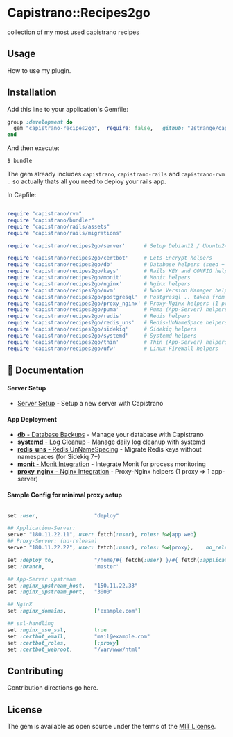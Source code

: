# Capistrano::Recipes2go

collection of my most used capistrano recipes

## Usage
How to use my plugin.

## Installation
Add this line to your application's Gemfile:

```ruby
group :development do
  gem "capistrano-recipes2go",  require: false,   github: "2strange/capistrano-recipes2go"
end
```

And then execute:
```bash
$ bundle
```

The gem already includes `capistrano`, `capistrano-rails` and `capistrano-rvm` .. so actually thats all you need to deploy your rails app.


In Capfile:
```ruby

require "capistrano/rvm"
require "capistrano/bundler"
require "capistrano/rails/assets"
require "capistrano/rails/migrations"

require 'capistrano/recipes2go/server'      # Setup Debian12 / Ubuntu24 server tasks

require 'capistrano/recipes2go/certbot'     # Lets-Encrypt helpers
require 'capistrano/recipes2go/db'          # Database helpers (seed + yaml_db tasks)
require 'capistrano/recipes2go/keys'        # Rails KEY and CONFIG helpers
require 'capistrano/recipes2go/monit'       # Monit helpers
require 'capistrano/recipes2go/nginx'       # Nginx helpers
require 'capistrano/recipes2go/nvm'         # Node Version Manager helpers
require 'capistrano/recipes2go/postgresql'  # Postgresql .. taken from capistrano-postgresql, which is not maintained anymore
require 'capistrano/recipes2go/proxy_nginx' # Proxy-Nginx helpers (1 proxy => 1 app-server)
require 'capistrano/recipes2go/puma'        # Puma (App-Server) helpers
require 'capistrano/recipes2go/redis'       # Redis helpers
require 'capistrano/recipes2go/redis_uns'   # Redis-UnNameSpace helpers (Sidekiq 7+)
require 'capistrano/recipes2go/sidekiq'     # Sidekiq helpers
require 'capistrano/recipes2go/systemd'     # Systemd helpers
require 'capistrano/recipes2go/thin'        # Thin (App-Server) helpers
require 'capistrano/recipes2go/ufw'         # Linux FireWall helpers


```

## 📜 Documentation

#### Server Setup

- [Server Setup](docs/server.md) - Setup a new server with Capistrano


#### App Deployment

- [**db** - Database Backups](docs/db.md) - Manage your database with Capistrano
- [**systemd** - Log Cleanup](docs/systemd.md) - Manage daily log cleanup with systemd
- [**redis_uns** - Redis UnNameSpacing](docs/redis_uns.md) - Migrate Redis keys without namespaces (for Sidekiq 7+)
- [**monit** - Monit Integration](docs/monit.md) - Integrate Monit for process monitoring
- [**proxy_nginx** - Nginx Integration](docs/proxy_nginx.md) - Proxy-Nginx helpers (1 proxy => 1 app-server)






#### Sample Config for minimal proxy setup

```ruby

set :user,                  "deploy"

## Application-Server:
server "180.11.22.11", user: fetch(:user), roles: %w{app web}
## Proxy-Server: (no-release)
server "180.11.22.22", user: fetch(:user), roles: %w{proxy},    no_release: true

set :deploy_to,             "/home/#{ fetch(:user) }/#{ fetch(:application) }_#{fetch(:stage)}"
set :branch,                'master'

## App-Server upstream
set :nginx_upstream_host,   "150.11.22.33"
set :nginx_upstream_port,   "3000"

## NginX
set :nginx_domains,         ['example.com']

## ssl-handling
set :nginx_use_ssl,         true
set :certbot_email,         "mail@example.com"
set :certbot_roles,         [:proxy]
set :certbot_webroot,       "/var/www/html"

```


## Contributing
Contribution directions go here.

## License
The gem is available as open source under the terms of the [MIT License](https://opensource.org/licenses/MIT).
